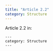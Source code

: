 ```yaml
---
title: "Article 2.2"
category: Structure
---
```


Article 2.2 in:
```
---
category: Structure
---
```